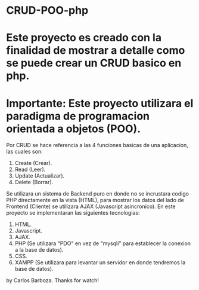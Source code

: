 # CRUD-POO-php

# Este proyecto es creado con la finalidad de mostrar a detalle como se puede crear un CRUD basico en php.

# Importante: Este proyecto utilizara el paradigma de programacion orientada a objetos (POO).

Por CRUD se hace referencia a las 4 funciones basicas de una aplicacion, las cuales son:

1. Create (Crear).
2. Read (Leer).
3. Update (Actualizar).
4. Delete (Borrar).

Se utilizara un sistema de Backend puro en donde no se incrustara codigo PHP directamente en la vista (HTML), para
mostrar los datos del lado de Frontend (Cliente) se utilizara AJAX (Javascript asincronico).
En este proyecto se implementaran las siguientes tecnologias:

1. HTML.
2. Javascript.
3. AJAX.
4. PHP (Se utilizara "PDO" en vez de "mysqli" para establecer la conexion a la base de datos).
5. CSS.
6. XAMPP (Se utilizara para levantar un servidor en donde tendremos la base de datos).

by Carlos Barboza.
Thanks for watch!
